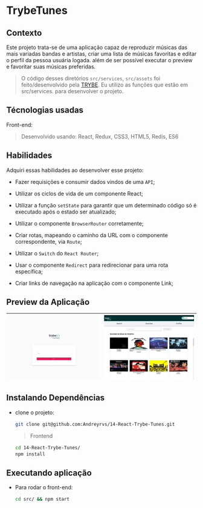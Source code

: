 # TrybeTunes

## Contexto

Este projeto trata-se de uma aplicação capaz de reproduzir músicas das mais variadas bandas e artistas, criar uma lista de músicas favoritas e editar o perfil da pessoa usuária logada. além de ser possível executar o preview e favoritar suas músicas preferidas.

> O código desses diretórios `src/services`, `src/assets` foi feito/desenvolvido pela [TRYBE](https://www.betrybe.com/).
> Eu utilizo as funções que estão em src/services. para desenvolver o projeto.

## Técnologias usadas

Front-end:
> Desenvolvido usando: React, Redux, CSS3, HTML5, Redis, ES6

## Habilidades

Adquiri essas habilidades ao desenvolver esse projeto:

- Fazer requisições e consumir dados vindos de uma `API`;

- Utilizar os ciclos de vida de um componente React;

- Utilizar a função `setState` para garantir que um determinado código só é executado após o estado ser atualizado;

- Utilizar o componente `BrowserRouter` corretamente;

- Criar rotas, mapeando o caminho da URL com o componente correspondente, via `Route`;

- Utilizar o `Switch` do `React Router`;

- Usar o componente `Redirect` para redirecionar para uma rota específica;

- Criar links de navegação na aplicação com o componente Link;

## Preview da Aplicação

| ![Login](./aplicacao-login.png) | ![Home](./aplicacao-home.png) |
| ----------- | ----------- |

## Instalando Dependências

- clone o projeto:

  ```bash
  git clone git@github.com:Andreyrvs/14-React-Trybe-Tunes.git
  ```

  > Frontend

  ```bash
  cd 14-React-Trybe-Tunes/
  npm install
  ```

## Executando aplicação

- Para rodar o front-end:

  ```bash
  cd src/ && npm start
  ```
